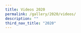 ```yaml
---
title: Videos 2020
permalink: /gallery/2020/videos/
description: ""
third_nav_title: "2020"
---
```

